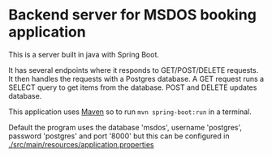 # Backend server for MSDOS booking application

This is a server built in java with Spring Boot.

It has several endpoints where it responds to GET/POST/DELETE requests. It then 
handles the requests with a Postgres database. 
A GET request runs a SELECT query to get items from the database. 
POST and DELETE updates database. 

This application uses [Maven](https://maven.apache.org/) so to run `mvn spring-boot:run` in a terminal.

Default the program uses the database 'msdos', username 'postgres', password 
'postgres' and port '8000' but this can be configured in 
[./src/main/resources/application.properties](src/main/resources/application.properties)
